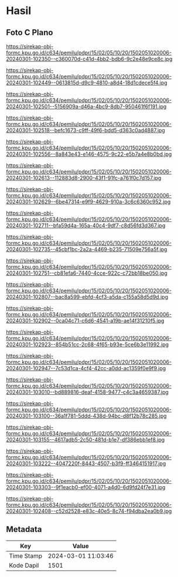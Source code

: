 # Hasil

## Foto C Plano

https://sirekap-obj-formc.kpu.go.id/c634/pemilu/pdpr/15/02/05/10/20/1502051020006-20240301-102350--c360070d-c41d-4bb2-bdb6-9c2e48e9ce8c.jpg

https://sirekap-obj-formc.kpu.go.id/c634/pemilu/pdpr/15/02/05/10/20/1502051020006-20240301-102449--0613815d-d9c9-4810-a8d4-18d1cdece5f4.jpg

https://sirekap-obj-formc.kpu.go.id/c634/pemilu/pdpr/15/02/05/10/20/1502051020006-20240301-102501--5156909a-d46a-4bc9-8db7-950461f6f191.jpg

https://sirekap-obj-formc.kpu.go.id/c634/pemilu/pdpr/15/02/05/10/20/1502051020006-20240301-102518--befc1673-c9ff-49f6-bdd5-d363c0ad4887.jpg

https://sirekap-obj-formc.kpu.go.id/c634/pemilu/pdpr/15/02/05/10/20/1502051020006-20240301-102556--8a843e43-e146-4575-9c22-e5b7a4e8b0bd.jpg

https://sirekap-obj-formc.kpu.go.id/c634/pemilu/pdpr/15/02/05/10/20/1502051020006-20240301-102613--112883d8-2900-43f1-91fc-a761f0c7d157.jpg

https://sirekap-obj-formc.kpu.go.id/c634/pemilu/pdpr/15/02/05/10/20/1502051020006-20240301-102629--6be47314-e9f9-4629-910a-3c6c6360c952.jpg

https://sirekap-obj-formc.kpu.go.id/c634/pemilu/pdpr/15/02/05/10/20/1502051020006-20240301-102711--bfa59d4a-165a-40c4-9df7-c8d56fd3d367.jpg

https://sirekap-obj-formc.kpu.go.id/c634/pemilu/pdpr/15/02/05/10/20/1502051020006-20240301-102735--45cbf1bc-2a2a-4469-b235-71509e756a5f.jpg

https://sirekap-obj-formc.kpu.go.id/c634/pemilu/pdpr/15/02/05/10/20/1502051020006-20240301-102751--cb81efa6-7440-4cce-922c-c72bb18be050.jpg

https://sirekap-obj-formc.kpu.go.id/c634/pemilu/pdpr/15/02/05/10/20/1502051020006-20240301-102807--bac8a599-ebfd-4cf3-a5da-c155a58d5d9d.jpg

https://sirekap-obj-formc.kpu.go.id/c634/pemilu/pdpr/15/02/05/10/20/1502051020006-20240301-102902--0ca04c71-c6d6-4541-a19b-ae14f31210f5.jpg

https://sirekap-obj-formc.kpu.go.id/c634/pemilu/pdpr/15/02/05/10/20/1502051020006-20240301-102923--854b51cc-2c68-4f65-b93e-5ce6b3e11992.jpg

https://sirekap-obj-formc.kpu.go.id/c634/pemilu/pdpr/15/02/05/10/20/1502051020006-20240301-102947--7c53d1ca-4cf4-42cc-a0dd-ac1359f0e9f9.jpg

https://sirekap-obj-formc.kpu.go.id/c634/pemilu/pdpr/15/02/05/10/20/1502051020006-20240301-103010--bd889816-deaf-4158-9477-c4c3a4659387.jpg

https://sirekap-obj-formc.kpu.go.id/c634/pemilu/pdpr/15/02/05/10/20/1502051020006-20240301-103100--36a1f781-5ddd-438d-94bc-d8f12b78c285.jpg

https://sirekap-obj-formc.kpu.go.id/c634/pemilu/pdpr/15/02/05/10/20/1502051020006-20240301-103155--4617adb5-2c50-481d-b1e7-df386ebb1ef8.jpg

https://sirekap-obj-formc.kpu.go.id/c634/pemilu/pdpr/15/02/05/10/20/1502051020006-20240301-103222--4047220f-8443-4507-b3f9-ff3464151917.jpg

https://sirekap-obj-formc.kpu.go.id/c634/pemilu/pdpr/15/02/05/10/20/1502051020006-20240301-103303--9f1eacb0-ef00-4071-a4d0-6d9fd24f7e31.jpg

https://sirekap-obj-formc.kpu.go.id/c634/pemilu/pdpr/15/02/05/10/20/1502051020006-20240301-102408--c52d2528-e83c-40e5-8c74-f94dba2ea0b9.jpg


## Metadata

| Key        | Value               |
| ---------- | ------------------- |
| Time Stamp | 2024-03-01 11:03:46 |
| Kode Dapil | 1501                |



